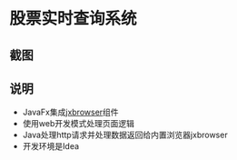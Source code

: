 # 股票实时查询系统
## 截图
## 说明
- JavaFx集成[jxbrowser](https://www.teamdev.com/jxbrowser)组件
- 使用web开发模式处理页面逻辑
- Java处理http请求并处理数据返回给内置浏览器jxbrowser
- 开发环境是Idea

